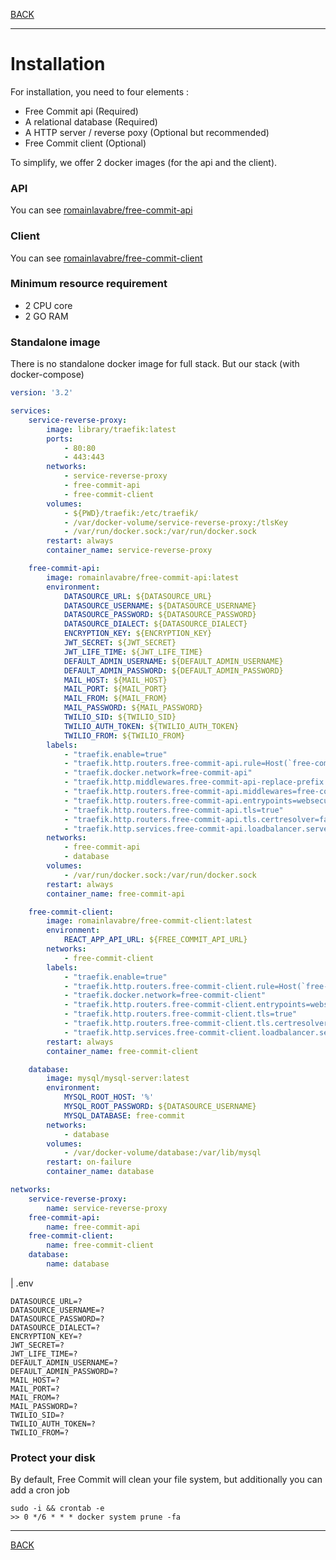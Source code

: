 [BACK](../README.md)
___
# Installation

For installation, you need to four elements :
* Free Commit api (Required)
* A relational database (Required)
* A HTTP server / reverse poxy (Optional but recommended)
* Free Commit client (Optional)

To simplify, we offer 2 docker images (for the api and the client). <br>

### API

You can see [romainlavabre/free-commit-api](https://hub.docker.com/r/romainlavabre/free-commit-api)

### Client

You can see [romainlavabre/free-commit-client](https://hub.docker.com/r/romainlavabre/free-commit-client)

### Minimum resource requirement

* 2 CPU core
* 2 GO RAM

### Standalone image
There is no standalone docker image for full stack.
But our stack (with docker-compose)

```yaml
version: '3.2'

services:
    service-reverse-proxy:
        image: library/traefik:latest
        ports:
            - 80:80
            - 443:443
        networks:
            - service-reverse-proxy
            - free-commit-api
            - free-commit-client
        volumes:
            - ${PWD}/traefik:/etc/traefik/
            - /var/docker-volume/service-reverse-proxy:/tlsKey
            - /var/run/docker.sock:/var/run/docker.sock
        restart: always
        container_name: service-reverse-proxy

    free-commit-api:
        image: romainlavabre/free-commit-api:latest
        environment:
            DATASOURCE_URL: ${DATASOURCE_URL}
            DATASOURCE_USERNAME: ${DATASOURCE_USERNAME}
            DATASOURCE_PASSWORD: ${DATASOURCE_PASSWORD}
            DATASOURCE_DIALECT: ${DATASOURCE_DIALECT}
            ENCRYPTION_KEY: ${ENCRYPTION_KEY}
            JWT_SECRET: ${JWT_SECRET}
            JWT_LIFE_TIME: ${JWT_LIFE_TIME}
            DEFAULT_ADMIN_USERNAME: ${DEFAULT_ADMIN_USERNAME}
            DEFAULT_ADMIN_PASSWORD: ${DEFAULT_ADMIN_PASSWORD}
            MAIL_HOST: ${MAIL_HOST}
            MAIL_PORT: ${MAIL_PORT}
            MAIL_FROM: ${MAIL_FROM}
            MAIL_PASSWORD: ${MAIL_PASSWORD}
            TWILIO_SID: ${TWILIO_SID}
            TWILIO_AUTH_TOKEN: ${TWILIO_AUTH_TOKEN}
            TWILIO_FROM: ${TWILIO_FROM}
        labels:
            - "traefik.enable=true"
            - "traefik.http.routers.free-commit-api.rule=Host(`free-commit.{domain}.{ext}`) && PathPrefix(`/api`)"
            - "traefik.docker.network=free-commit-api"
            - "traefik.http.middlewares.free-commit-api-replace-prefix.stripprefix.prefixes=/api"
            - "traefik.http.routers.free-commit-api.middlewares=free-commit-api-replace-prefix@docker"
            - "traefik.http.routers.free-commit-api.entrypoints=websecure"
            - "traefik.http.routers.free-commit-api.tls=true"
            - "traefik.http.routers.free-commit-api.tls.certresolver=fairfair"
            - "traefik.http.services.free-commit-api.loadbalancer.server.port=8080"
        networks:
            - free-commit-api
            - database
        volumes:
            - /var/run/docker.sock:/var/run/docker.sock
        restart: always
        container_name: free-commit-api

    free-commit-client:
        image: romainlavabre/free-commit-client:latest
        environment:
            REACT_APP_API_URL: ${FREE_COMMIT_API_URL}
        networks:
            - free-commit-client
        labels:
            - "traefik.enable=true"
            - "traefik.http.routers.free-commit-client.rule=Host(`free-commit.{domain}.{ext}`)"
            - "traefik.docker.network=free-commit-client"
            - "traefik.http.routers.free-commit-client.entrypoints=websecure"
            - "traefik.http.routers.free-commit-client.tls=true"
            - "traefik.http.routers.free-commit-client.tls.certresolver=fairfair"
            - "traefik.http.services.free-commit-client.loadbalancer.server.port=80"
        restart: always
        container_name: free-commit-client

    database:
        image: mysql/mysql-server:latest
        environment:
            MYSQL_ROOT_HOST: '%'
            MYSQL_ROOT_PASSWORD: ${DATASOURCE_USERNAME}
            MYSQL_DATABASE: free-commit
        networks:
            - database
        volumes:
            - /var/docker-volume/database:/var/lib/mysql
        restart: on-failure
        container_name: database

networks:
    service-reverse-proxy:
        name: service-reverse-proxy
    free-commit-api:
        name: free-commit-api
    free-commit-client:
        name: free-commit-client
    database:
        name: database
```

| .env

```env
DATASOURCE_URL=?
DATASOURCE_USERNAME=?
DATASOURCE_PASSWORD=?
DATASOURCE_DIALECT=?
ENCRYPTION_KEY=?
JWT_SECRET=?
JWT_LIFE_TIME=?
DEFAULT_ADMIN_USERNAME=?
DEFAULT_ADMIN_PASSWORD=?
MAIL_HOST=?
MAIL_PORT=?
MAIL_FROM=?
MAIL_PASSWORD=?
TWILIO_SID=?
TWILIO_AUTH_TOKEN=?
TWILIO_FROM=?
```
### Protect your disk

By default, Free Commit will clean your file system, but additionally you can add a cron job
  
```shell script
sudo -i && crontab -e
>> 0 */6 * * * docker system prune -fa
``` 

___
[BACK](../README.md)
